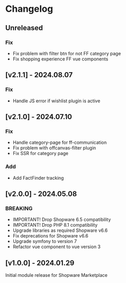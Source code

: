 # Changelog
## Unreleased
### Fix
- Fix problem with filter btn for not FF category page
- Fix shopping experience FF vue components

## [v2.1.1] - 2024.08.07
### Fix
- Handle JS error if wishlist plugin is active

## [v2.1.0] - 2024.07.10
### Fix
- Handle category-page for ff-communication
- Fix problem with offcanvas-filter plugin
- Fix SSR for category page

### Add
- Add FactFinder tracking

## [v2.0.0] - 2024.05.08
### BREAKING
- IMPORTANT! Drop Shopware 6.5 compatibility
- IMPORTANT! Drop PHP 8.1 compatibility
- Upgrade libraries as required Shopware v6.6
- Fix deprecations for Shopware v6.6
- Upgrade symfony to version 7
- Refactor vue component to vue version 3

## [v1.0.0] - 2024.01.29
Initial module release for Shopware Marketplace

